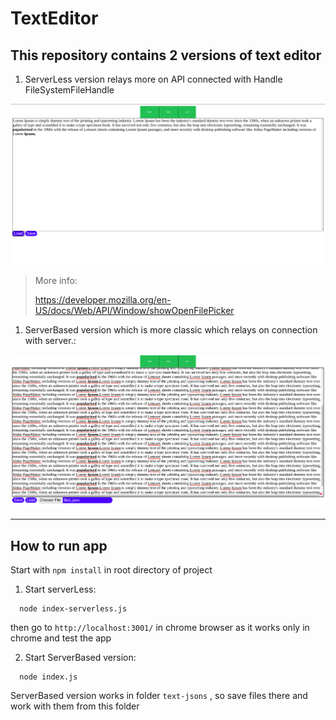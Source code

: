 # TextEditor


## This repository contains 2 versions of text editor 

1.  ServerLess version relays more on API connected with Handle FileSystemFileHandle 
   
![](public/2021-05-08-13-55-14.png)
>More info:
>
 > https://developer.mozilla.org/en-US/docs/Web/API/Window/showOpenFilePicker

1. ServerBased version which is more classic which relays on connection with server.:
  
![](public/2021-05-08-13-54-14.png)

---

## How to run app
Start with `npm install` in root directory of project

1. Start serverLess:
```
  node index-serverless.js   
```
then go to `http://localhost:3001/` in chrome browser as it works only in chrome and test the app


2. Start ServerBased version:
```
  node index.js   
```

ServerBased version works in folder `text-jsons` , so save files there and work with them from this folder